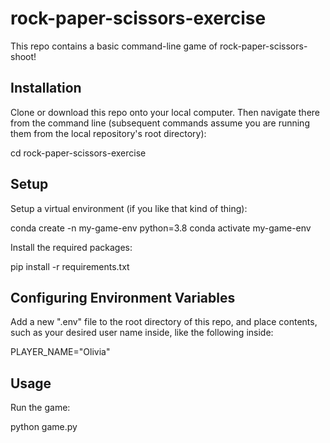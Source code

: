 # rock-paper-scissors-exercise

This repo contains a basic command-line game of rock-paper-scissors-shoot! 

## Installation
Clone or download this repo onto your local computer.
Then navigate there from the command line (subsequent commands assume you are running them from the local repository's root directory):

cd rock-paper-scissors-exercise

## Setup
Setup a virtual environment (if you like that kind of thing):

conda create -n my-game-env python=3.8
conda activate my-game-env

Install the required packages:

pip install -r requirements.txt

## Configuring Environment Variables
Add a new ".env" file to the root directory of this repo, and place contents, such as your desired user name inside, like the following inside:

PLAYER_NAME="Olivia"

## Usage
Run the game:

python game.py
